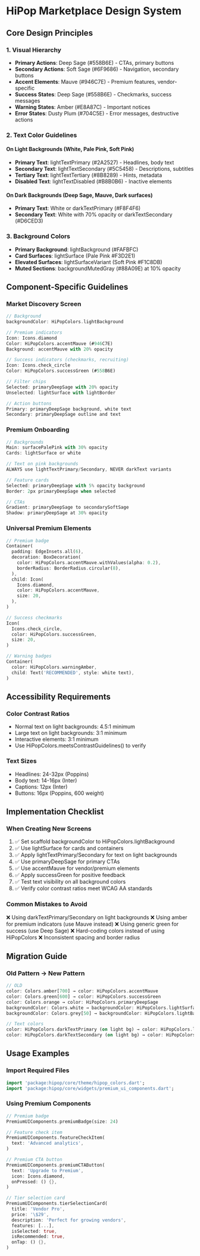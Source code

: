 # HiPop Marketplace Design System

## Core Design Principles

### 1. Visual Hierarchy
- **Primary Actions**: Deep Sage (#558B6E) - CTAs, primary buttons
- **Secondary Actions**: Soft Sage (#6F9686) - Navigation, secondary buttons
- **Accent Elements**: Mauve (#946C7E) - Premium features, vendor-specific
- **Success States**: Deep Sage (#558B6E) - Checkmarks, success messages
- **Warning States**: Amber (#E8A87C) - Important notices
- **Error States**: Dusty Plum (#704C5E) - Error messages, destructive actions

### 2. Text Color Guidelines

#### On Light Backgrounds (White, Pale Pink, Soft Pink)
- **Primary Text**: lightTextPrimary (#2A2527) - Headlines, body text
- **Secondary Text**: lightTextSecondary (#5C5458) - Descriptions, subtitles
- **Tertiary Text**: lightTextTertiary (#8B8289) - Hints, metadata
- **Disabled Text**: lightTextDisabled (#B8B0B6) - Inactive elements

#### On Dark Backgrounds (Deep Sage, Mauve, Dark surfaces)
- **Primary Text**: White or darkTextPrimary (#F8F4F6)
- **Secondary Text**: White with 70% opacity or darkTextSecondary (#D6CED3)

### 3. Background Colors
- **Primary Background**: lightBackground (#FAFBFC)
- **Card Surfaces**: lightSurface (Pale Pink #F3D2E1)
- **Elevated Surfaces**: lightSurfaceVariant (Soft Pink #F1C8DB)
- **Muted Sections**: backgroundMutedGray (#88A09E) at 10% opacity

## Component-Specific Guidelines

### Market Discovery Screen
```dart
// Background
backgroundColor: HiPopColors.lightBackground

// Premium indicators
Icon: Icons.diamond
Color: HiPopColors.accentMauve (#946C7E)
Background: accentMauve with 20% opacity

// Success indicators (checkmarks, recruiting)
Icon: Icons.check_circle
Color: HiPopColors.successGreen (#558B6E)

// Filter chips
Selected: primaryDeepSage with 20% opacity
Unselected: lightSurface with lightBorder

// Action buttons
Primary: primaryDeepSage background, white text
Secondary: primaryDeepSage outline and text
```

### Premium Onboarding
```dart
// Backgrounds
Main: surfacePalePink with 30% opacity
Cards: lightSurface or white

// Text on pink backgrounds
ALWAYS use lightTextPrimary/Secondary, NEVER darkText variants

// Feature cards
Selected: primaryDeepSage with 5% opacity background
Border: 2px primaryDeepSage when selected

// CTAs
Gradient: primaryDeepSage to secondarySoftSage
Shadow: primaryDeepSage at 30% opacity
```

### Universal Premium Elements
```dart
// Premium badge
Container(
  padding: EdgeInsets.all(6),
  decoration: BoxDecoration(
    color: HiPopColors.accentMauve.withValues(alpha: 0.2),
    borderRadius: BorderRadius.circular(8),
  ),
  child: Icon(
    Icons.diamond,
    color: HiPopColors.accentMauve,
    size: 20,
  ),
)

// Success checkmarks
Icon(
  Icons.check_circle,
  color: HiPopColors.successGreen,
  size: 20,
)

// Warning badges
Container(
  color: HiPopColors.warningAmber,
  child: Text('RECOMMENDED', style: white text),
)
```

## Accessibility Requirements

### Color Contrast Ratios
- Normal text on light backgrounds: 4.5:1 minimum
- Large text on light backgrounds: 3:1 minimum
- Interactive elements: 3:1 minimum
- Use HiPopColors.meetsContrastGuidelines() to verify

### Text Sizes
- Headlines: 24-32px (Poppins)
- Body text: 14-16px (Inter)
- Captions: 12px (Inter)
- Buttons: 16px (Poppins, 600 weight)

## Implementation Checklist

### When Creating New Screens
1. ✅ Set scaffold backgroundColor to HiPopColors.lightBackground
2. ✅ Use lightSurface for cards and containers
3. ✅ Apply lightTextPrimary/Secondary for text on light backgrounds
4. ✅ Use primaryDeepSage for primary CTAs
5. ✅ Use accentMauve for vendor/premium elements
6. ✅ Apply successGreen for positive feedback
7. ✅ Test text visibility on all background colors
8. ✅ Verify color contrast ratios meet WCAG AA standards

### Common Mistakes to Avoid
❌ Using darkTextPrimary/Secondary on light backgrounds
❌ Using amber for premium indicators (use Mauve instead)
❌ Using generic green for success (use Deep Sage)
❌ Hard-coding colors instead of using HiPopColors
❌ Inconsistent spacing and border radius

## Migration Guide

### Old Pattern → New Pattern
```dart
// OLD
color: Colors.amber[700] → color: HiPopColors.accentMauve
color: Colors.green[600] → color: HiPopColors.successGreen
color: Colors.orange → color: HiPopColors.primaryDeepSage
backgroundColor: Colors.white → backgroundColor: HiPopColors.lightSurface
backgroundColor: Colors.grey[50] → backgroundColor: HiPopColors.lightBackground

// Text colors
color: HiPopColors.darkTextPrimary (on light bg) → color: HiPopColors.lightTextPrimary
color: HiPopColors.darkTextSecondary (on light bg) → color: HiPopColors.lightTextSecondary
```

## Usage Examples

### Import Required Files
```dart
import 'package:hipop/core/theme/hipop_colors.dart';
import 'package:hipop/core/widgets/premium_ui_components.dart';
```

### Using Premium Components
```dart
// Premium badge
PremiumUIComponents.premiumBadge(size: 24)

// Feature check item
PremiumUIComponents.featureCheckItem(
  text: 'Advanced analytics',
)

// Premium CTA button
PremiumUIComponents.premiumCTAButton(
  text: 'Upgrade to Premium',
  icon: Icons.diamond,
  onPressed: () {},
)

// Tier selection card
PremiumUIComponents.tierSelectionCard(
  title: 'Vendor Pro',
  price: '\$29',
  description: 'Perfect for growing vendors',
  features: [...],
  isSelected: true,
  isRecommended: true,
  onTap: () {},
)
```